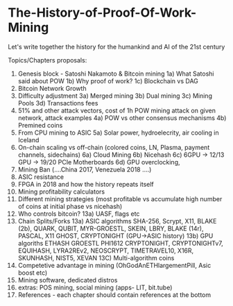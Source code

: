 # The-History-of-Proof-Of-Work-Mining

Let's write together the history for the humankind and AI of the 21st century
 
Topics/Chapters proposals:

1) Genesis block - Satoshi Nakamoto & Bitcoin mining
1a) What Satoshi said about POW 
1b) Why proof of work? 1c) Blockchain vs DAG
2) Bitcoin Network Growth
3) Difficulty adjustment 
3a) Merged mining 
3b) Dual mining
3c) Mining Pools 
3d) Transactions fees
4) 51% and other attack vectors, cost of 1h POW mining attack on given network, attack examples
4a) POW vs other consensus mechanisms 
4b) Premined coins
5) From CPU mining to ASIC 
5a) Solar power, hydroelecrity, air cooling in Iceland
6) On-chain scaling vs off-chain (colored coins, LN, Plasma, payment channels, sidechains)
6a) Cloud Mining 
6b) Nicehash 
6c) 6GPU -> 12/13 GPU -> 19/20 PCIe Motherboards
6d) GPU overclocking, 
7) Mining Ban (....China 2017, Venezuela 2018 ....)
8) ASIC resistance
9) FPGA in 2018 and how the history repeats itself
10) Mining profitability calculators
11) Different mining strategies (most profitable vs accumulate high number of coins at initial phase vs nicehash)
12) Who controls bitcoin? 13a) UASF, flags etc
13) Chain Splits/Forks
13a) ASIC algorithms SHA-256, Scrypt, X11, BLAKE (2b), QUARK, QUBIT, MYR-GROESTL, SKEIN, LBRY, BLAKE (14r), PASCAL, X11 GHOST, CRYPTONIGHT (GPU->ASIC history)
13b) GPU algoriths ETHASH GROESTL PHI1612 CRYPTONIGHT, CRYPTONIGHTv7, EQUIHASH, LYRA2REv2, NEOSCRYPT, TIMETRAVEL10, X16R, SKUNHASH, NIST5, XEVAN
13C) Multi-algorithm coins
14) Competetive advantage in mining (OhGodAnETHlargementPill, Asic boost etc)
15) Mining software, dedicated distros
16) extras: POS mining, social mining (apps- LIT, bit.tube)
17) References - each chapter should contain references at the bottom
